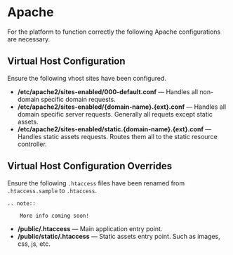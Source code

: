 # Apache

For the platform to function correctly the following Apache configurations are necessary. 

## Virtual Host Configuration

Ensure the following vhost sites have been configured.

- **/etc/apache2/sites-enabled/000-default.conf** &mdash; Handles all non-domain specific domain requests.  
- **/etc/apache2/sites-enabled/{domain-name}.{ext}.conf** &mdash; Handles all domain specific server requests. Generally all requets except static assets. 
- **/etc/apache2/sites-enabled/static.{domain-name}.{ext}.conf** &mdash; Handles static assets requests. Routes them all to the static resource controller.  

## Virtual Host Configuration Overrides

Ensure the following `.htaccess` files have been renamed from `.htaccess.sample` to `.htaccess`. 

```eval_rst
.. note::

    More info coming soon!

```

- **/public/.htaccess** &mdash; Main application entry point.  
- **/public/static/.htaccess** &mdash; Static assets entry point. Such as images, css, js, etc. 
